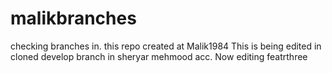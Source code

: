 # malikbranches
checking branches in. this repo created at Malik1984 
This is being edited in cloned develop branch in sheryar mehmood acc.
Now editing featrthree
